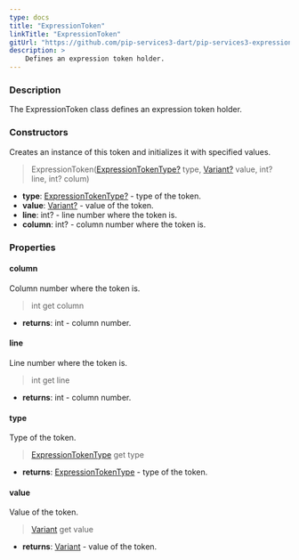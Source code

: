 ```yaml
---
type: docs
title: "ExpressionToken"
linkTitle: "ExpressionToken"
gitUrl: "https://github.com/pip-services3-dart/pip-services3-expressions-dart"
description: > 
    Defines an expression token holder.
---
```


### Description

The ExpressionToken class defines an expression token holder.


### Constructors
Creates an instance of this token and initializes it with specified values.

> ExpressionToken([ExpressionTokenType?](../expression_token_type) type, [Variant?](../../../variants/variant) value, int? line, int? colum)

- **type**: [ExpressionTokenType?](../expression_token_type) - type of the token.
- **value**: [Variant?](../../../variants/variant) - value of the token.
- **line**: int? - line number where the token is.
- **column**: int? - column number where the token is.


### Properties

#### column
Column number where the token is.

> int get column

- **returns**: int - column number.

#### line
Line number where the token is.

> int get line

- **returns**: int - column number.

#### type
Type of the token.

> [ExpressionTokenType](../expression_token_type) get type

- **returns**: [ExpressionTokenType](../expression_token_type) - type of the token.

#### value
Value of the token.

> [Variant](../../../variants/variant) get value

- **returns**: [Variant](../../../variants/variant) - value of the token.


